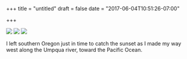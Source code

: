 +++
title = "untitled"
draft = false
date = "2017-06-04T10:51:26-07:00"

+++

![](https://s3-us-west-2.amazonaws.com/ginput/DSCF7270.jpg)
![](https://s3-us-west-2.amazonaws.com/ginput/DSCF7285.jpg)
![](https://s3-us-west-2.amazonaws.com/ginput/DSCF7302.jpg)

I left southern Oregon just in time to catch the sunset as I made my way
west along the Umpqua river, toward the Pacific Ocean. 
